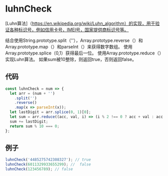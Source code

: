 # luhnCheck

[Luhn算法]（https://en.wikipedia.org/wiki/Luhn_algorithm）的实现，用于验证各种标识号，例如信用卡号，IMEI号，国家提供商标识号等。

结合使用String.prototype.split（''），Array.prototype.reverse（）和Array.prototype.map（）和parseInt（）来获得数字数组。
使用Array.prototype.splice（0,1）获得最后一位。
使用Array.prototype.reduce（）实现Luhn算法。
如果sum被10整除，则返回true，否则返回false。

## 代码

```js
const luhnCheck = num => {
  let arr = (num + '')
    .split('')
    .reverse()
    .map(x => parseInt(x));
  let lastDigit = arr.splice(0, 1)[0];
  let sum = arr.reduce((acc, val, i) => (i % 2 !== 0 ? acc + val : acc + ((val * 2) % 9) || 9), 0);
  sum += lastDigit;
  return sum % 10 === 0;
};
```

## 例子

```js
luhnCheck('4485275742308327'); // true
luhnCheck(6011329933655299); //  false
luhnCheck(123456789); // false
```
